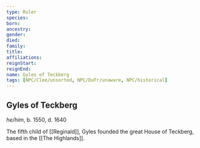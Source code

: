 ```yaml
---
type: Ruler
species:
born:
ancestry:
gender:
died:
family:
title:
affiliations:
reignStart:
reignEnd:
name: Gyles of Teckberg
tags: [NPC/Clee/unsorted, NPC/DuFr/unaware, NPC/historical]
---
```

## Gyles of Teckberg
*he/him*, b. 1550, d. 1640

The fifth child of [[Reginald]], Gyles founded the great House of Teckberg, based in the [[The Highlands]].  
